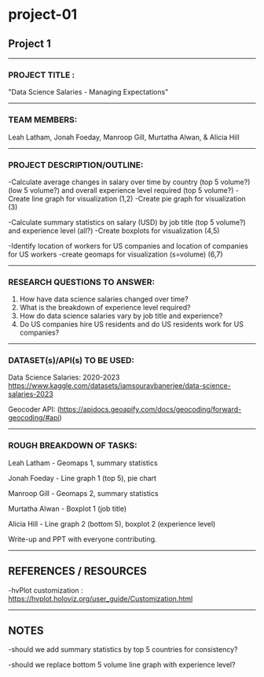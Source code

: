 # project-01
## Project 1

________________________________________________________________________

### PROJECT TITLE : 

"Data Science Salaries - Managing Expectations"

________________________________________________________________________
   
### TEAM MEMBERS:

Leah Latham,
Jonah Foeday,
Manroop Gill,
Murtatha Alwan, &
Alicia Hill

________________________________________________________________________

### PROJECT DESCRIPTION/OUTLINE:  

-Calculate average changes in salary over time by country (top 5 volume?) (low 5 volume?) and overall experience level required (top 5 volume?)
-Create line graph for visualization (1,2)
-Create pie graph for visualization (3)

-Calculate summary statistics on salary (USD) by job title (top 5 volume?) and experience level (all?)
-Create boxplots for visualization (4,5)

-Identify location of workers for US companies and location of companies for US workers
-create geomaps for visualization (s=volume) (6,7)

________________________________________________________________________

### RESEARCH QUESTIONS TO ANSWER:

1. How have data science salaries changed over time?
2. What is the breakdown of experience level required?
3. How do data science salaries vary by job title and experience?
4. Do US companies hire US residents and do US residents work for US companies?

________________________________________________________________________

### DATASET(s)/API(s) TO BE USED:

Data Science Salaries: 2020-2023 https://www.kaggle.com/datasets/iamsouravbanerjee/data-science-salaries-2023

Geocoder API: (https://apidocs.geoapify.com/docs/geocoding/forward-geocoding/#api)

________________________________________________________________________

### ROUGH BREAKDOWN OF TASKS:

Leah Latham - Geomaps 1, summary statistics

Jonah Foeday - Line graph 1 (top 5), pie chart

Manroop Gill - Geomaps 2, summary statistics

Murtatha Alwan - Boxplot 1 (job title)

Alicia Hill - Line graph 2 (bottom 5), boxplot 2 (experience level)

Write-up and PPT with everyone contributing.

_________________________________________________________________________

## REFERENCES / RESOURCES

-hvPlot customization : https://hvplot.holoviz.org/user_guide/Customization.html


_________________________________________________________________________

## NOTES

-should we add summary statistics by top 5 countries for consistency?

-should we replace bottom 5 volume line graph with experience level?